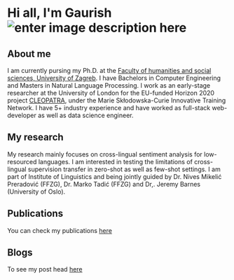 # Hi all, I'm Gaurish ![enter image description here](https://twemoji.maxcdn.com/2/72x72/1f44b.png)
## About me
I am currently pursing my Ph.D. at the [Faculty of humanities and social sciences, University of Zagreb](https://web2020.ffzg.unizg.hr/). I have Bachelors in Computer Engineering and Masters in Natural Language Processing. I work as an early-stage researcher at the University of London for the EU-funded Horizon 2020 project [CLEOPATRA](http://cleopatra-project.eu/), under the Marie Skłodowska-Curie Innovative Training Network. I have 5+ industry experience and have worked as full-stack web-developer as well as data science engineer. 

## My research
My research mainly focuses on cross-lingual sentiment analysis for low-resourced languages. I am interested in testing the limitations of cross-lingual supervision transfer in zero-shot as well as few-shot settings. I am part of Institute of Linguistics and being jointly guided by Dr. Nives Mikelić Preradović (FFZG),  Dr. Marko Tadić (FFZG) and Dr,. Jeremy Barnes (University of Oslo). 

## Publications
You can check my publications [here](https://scholar.google.com/citations?user=Bigz0X8AAAAJ&hl=en&oi=sra&gmla=AJsN-F5BPGyGI2S-4PaPRMzXDsxJs9R1y3cbKuNqmozMUbwS-JLSkTLxbsv1OvewUuetSXeaheuHR4Ky8FvByjFIszZwbijH8P5NzchpIs149YO6BnWAtzs&sciund=4138080180271924362)

## Blogs
To see my post head [here](https://medium.com/@gaurishthakkar)

<!--stackedit_data:
eyJoaXN0b3J5IjpbMTA0MjgyMjk3NiwtOTg5MTE3Mzk4LDE5OT
EwNDM3ODMsLTE4MjUyMDE3N119
-->